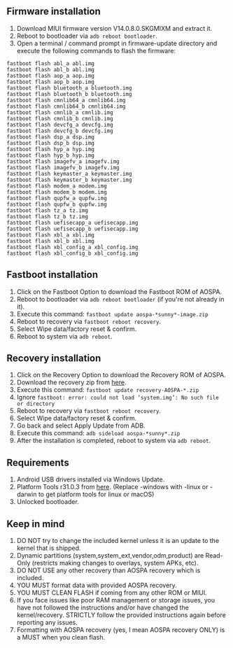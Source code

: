 ## Firmware installation

1. Download MIUI firmware version V14.0.8.0.SKGMIXM and extract it.
2. Reboot to bootloader via `adb reboot bootloader`.
3. Open a terminal / command prompt in firmware-update directory and execute the following commands to flash the firmware:
```
fastboot flash abl_a abl.img
fastboot flash abl_b abl.img
fastboot flash aop_a aop.img
fastboot flash aop_b aop.img
fastboot flash bluetooth_a bluetooth.img
fastboot flash bluetooth_b bluetooth.img
fastboot flash cmnlib64_a cmnlib64.img
fastboot flash cmnlib64_b cmnlib64.img
fastboot flash cmnlib_a cmnlib.img
fastboot flash cmnlib_b cmnlib.img
fastboot flash devcfg_a devcfg.img
fastboot flash devcfg_b devcfg.img
fastboot flash dsp_a dsp.img
fastboot flash dsp_b dsp.img
fastboot flash hyp_a hyp.img
fastboot flash hyp_b hyp.img
fastboot flash imagefv_a imagefv.img
fastboot flash imagefv_b imagefv.img
fastboot flash keymaster_a keymaster.img
fastboot flash keymaster_b keymaster.img
fastboot flash modem_a modem.img
fastboot flash modem_b modem.img
fastboot flash qupfw_a qupfw.img
fastboot flash qupfw_b qupfw.img
fastboot flash tz_a tz.img
fastboot flash tz_b tz.img
fastboot flash uefisecapp_a uefisecapp.img
fastboot flash uefisecapp_b uefisecapp.img
fastboot flash xbl_a xbl.img
fastboot flash xbl_b xbl.img
fastboot flash xbl_config_a xbl_config.img
fastboot flash xbl_config_b xbl_config.img
```

## Fastboot installation

1. Click on the Fastboot Option to download the Fastboot ROM of AOSPA.
2. Reboot to bootloader via `adb reboot bootloader` (if you're not already in it).
3. Execute this command: `fastboot update aospa-*sunny*-image.zip`
4. Reboot to recovery via `fastboot reboot recovery`.
5. Select Wipe data/factory reset & confirm.
6. Reboot to system via `adb reboot`.

## Recovery installation

1. Click on the Recovery Option to download the Recovery ROM of AOSPA.
2. Download the recovery zip from [here](https://drive.google.com/file/d/1wtKXngXkfvFoqHh-3YFwW63m4ILEXOtV/view?usp=sharing).
3. Execute this command: `fastboot update recovery-AOSPA-*.zip`
4. Ignore `fastboot: error: could not load ’system.img’: No such file or directory`
5. Reboot to recovery via `fastboot reboot recovery`.
6. Select Wipe data/factory reset & confirm.
7. Go back and select Apply Update from ADB.
8. Execute this command: `adb sideload aospa-*sunny*.zip`
9. After the installation is completed, reboot to system via `adb reboot`.


## Requirements
1. Android USB drivers installed via Windows Update.
2. Platform Tools r31.0.3 from [here](https://dl.google.com/android/repository/platform-tools_r31.0.3-windows.zip). (Replace -windows with -linux or -darwin to get platform tools for linux or macOS)
3. Unlocked bootloader.

## Keep in mind
1. DO NOT try to change the included kernel unless it is an update to the kernel that is shipped.
2. Dynamic partitions (system,system_ext,vendor,odm,product) are Read-Only (restricts making changes to overlays, system APKs, etc).
3. DO NOT USE any other recovery than AOSPA recovery which is included.
4. YOU MUST format data with provided AOSPA recovery.
5. YOU MUST CLEAN FLASH if coming from any other ROM or MIUI.
6. If you face issues like poor RAM management or storage issues, you have not followed the instructions and/or have changed the kernel/recovery. STRICTLY follow the provided instructions again before reporting any issues.
7. Formatting with AOSPA recovery (yes, I mean AOSPA recovery ONLY) is a MUST when you clean flash.
